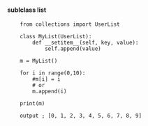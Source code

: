 #### sublclass list

        from collections import UserList

        class MyList(UserList):
            def __setitem__(self, key, value):
                self.append(value)

        m = MyList()

        for i in range(0,10):
            #m[i] = i
            # or
            m.append(i)

        print(m)
        
        output ; [0, 1, 2, 3, 4, 5, 6, 7, 8, 9]
